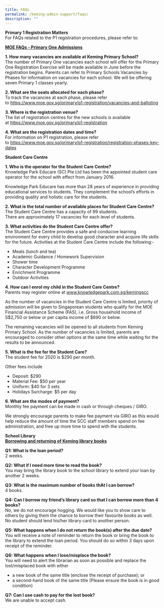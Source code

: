 ```yaml
---
title: FAQs
permalink: /keming-admin-support/faqs/
description: ""
---
```

<p><strong>Primary 1 Registration Matters<br /></strong>For FAQs related to the P1 registration procedures, please refer to:</p>
<p><strong><u>MOE FAQs - Primary One Admissions</u></strong></p>
<p><strong>1. How many vacancies are available at Keming Primary School?<br /></strong>The number of Primary One vacancies each school will offer for the Primary One Registration Exercise will be made available in June before the registration begins. Parents can refer to Primary Schools Vacancies by Phases for information on vacancies for each school. We will be offering seven Primary 1 classes yearly.</p>
<p><strong>2. What are the seats allocated for each phase?<br /></strong>To track the vacancies at each phase, please refer to&nbsp;<a href="https://www.moe.gov.sg/primary/p1-registration/vacancies-and-balloting">https://www.moe.gov.sg/primary/p1-registration/vacancies-and-balloting</a></p>
<p><strong>3. Where is the registration venue?<br /></strong>The list of registration centres for the new schools is available at&nbsp;<a href="https://www.moe.gov.sg/primary/p1-registration">https://www.moe.gov.sg/primary/p1-registration</a></p>
<p><strong>4. What are the registration dates and time?<br /></strong>For information on P1 registration, please refer to&nbsp;<a href="https://www.moe.gov.sg/primary/p1-registration/registration-phases-key-dates">https://www.moe.gov.sg/primary/p1-registration/registration-phases-key-dates</a></p>
<p><strong>Student Care Centre</strong></p>
<p><strong>1. Who is the operator for the Student Care Centre?<br /></strong>Knowledge Park Educare (SC) Pte Ltd has been the appointed student care operator for the school with effect from January 2016.</p>
<p>Knowledge Park Educare has more than 28 years of experience in providing educational services to students. They complement the school&rsquo;s efforts in providing quality and holistic care for the students.</p>
<p><strong>2. What is the total number of available places for Student Care Centre?<br /></strong>The Student Care Centre has a capacity of 99 students.<br />There are approximately 17 vacancies for each level of students.</p>
<p><strong>3. What activities do the Student Care Centre offer?<br /></strong>The Student Care Centre provides a safe and conducive learning environment for every child to develop good character and acquire life skills for the future. Activities at the Student Care Centre include the following:-</p>
<ul>
<li>Meals (lunch and tea)</li>
<li>Academic Guidance / Homework Supervision</li>
<li>Shower time</li>
<li>Character Development Programme</li>
<li>Enrichment Programme</li>
<li>Outdoor Activities</li>
</ul>
<p><strong>4. How can I enrol my child in the Student Care Centre?<br /></strong>Parents may register online at&nbsp;<a href="http://www.knowledgepark.com.sg/kemingscc">www.knowledgepark.com.sg/kemingscc</a></p>
<p>As the number of vacancies in the Student Care Centre is limited, priority of admission will be given to Singaporean students who qualify for the MOE Financial Assistance Scheme (FAS),&nbsp;i.e. Gross household income of S$2,750 or below or per capita income of $690 or below.</p>
<p>The remaining vacancies will be opened to all students from Keming Primary School. As the number of vacancies is limited, parents are encouraged to consider other options at the same time while waiting for the results to be announced.</p>
<p><strong>5. What is the fee for the Student Care?<br /></strong>The student fee for 2020 is $290 per month.</p>
<p>Other fees include</p>
<ul>
<li>Deposit: $290</li>
<li>Material Fee: $50 per year</li>
<li>Uniform: $40 for 3 sets</li>
<li>Holidays Surcharge: $5 per day</li>
</ul>
<p><strong>6. What are the modes of payment?<br /></strong>Monthly fee payment can be made in cash or through cheques / GIRO.</p>
<p>We strongly encourage parents to make fee payment via GIRO as this would help reduce the amount of time the SCC staff members spend on fee administration, and free up more time to spend with the students.</p>
<p><strong>School Library<br /></strong><strong><u>Borrowing and returning of Keming library books</u></strong></p>
<p><strong>Q1: What is the loan period?<br /></strong>2 weeks.&nbsp;</p>
<p><strong>Q2:</strong> <strong>What if I need more time to read the book?<br /></strong>You may bring the library book to the school library to extend your loan by another 2 weeks.</p>
<p><strong>Q3: What is the maximum number of books thAt I can borrow?<br /></strong>4 books.</p>
<p><strong>Q4: Can I borrow my friend&rsquo;s library card so that I can borrow more than 4 books?<br /></strong>No, we do not encourage hogging. We would like you to show care to others by giving them the chance to borrow their favourite books as well. No student should lend his/her library card to another person.</p>
<p><strong>Q5: What happens when I do not return the book(s) after the due date?<br /></strong>You will receive a note of reminder to return the book or bring the book to the library to extend the loan period. You should do so within 3 days upon receipt of the reminder.</p>
<p><strong>Q6: What happens when I lose/misplace the book?<br /></strong>You will need to alert the librarian as soon as possible and replace the lost/misplaced book with either</p>
<ul>
<li>a new book of the same title (enclose the receipt of purchase); or</li>
<li>a second-hand book of the same title (Please ensure the book is in good condition)</li>
</ul>
<p><strong>Q7: Can I use cash to pay for the lost book?<br /></strong>We are unable to accept cash.&nbsp;</p>